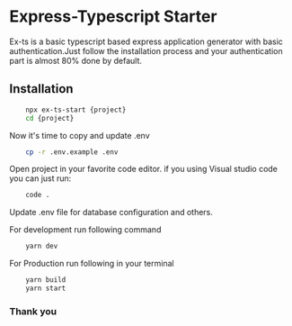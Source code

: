 # Express-Typescript Starter
Ex-ts is a basic typescript based express application generator with basic authentication.Just follow the 
installation process and your authentication part is almost 80% done by default.

## Installation

``` sh
    npx ex-ts-start {project}
    cd {project}
```

Now it's time to copy and update .env

``` sh
    cp -r .env.example .env 
```
Open project in your favorite code editor. if you using Visual studio code you can just run: 
``` sh
    code .
```
Update .env file for database configuration and others.

For development run following command

``` sh
    yarn dev
```
For Production run following in your terminal
``` sh
    yarn build
    yarn start
```
### Thank you